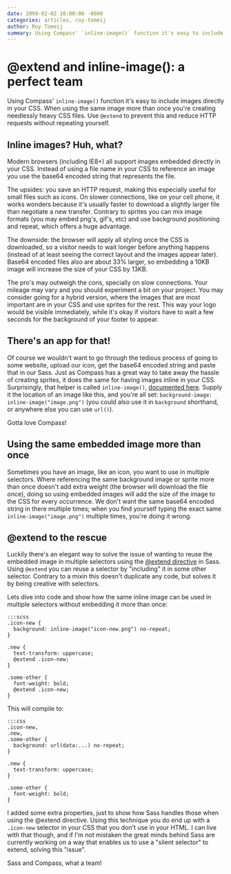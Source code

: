 ```yaml
---
date: 2099-02-02 10:00:00 -0600
categories: articles, roy-tomeij
author: Roy Tomeij
summary: Using Compass' `inline-image()` function it's easy to include images directly in your CSS. When using the same image more than once you're creating needlessly heavy CSS files. Use `@extend` to prevent this and reduce HTTP requests without repeating yourself.
---
```


# @extend and inline-image(): a perfect team

Using Compass' `inline-image()` function it's easy to include images directly in your CSS. When using the same image more than once you're creating needlessly heavy CSS files. Use `@extend` to prevent this and reduce HTTP requests without repeating yourself.

## Inline images? Huh, what?

Modern browsers (including IE8+) all support images embedded directly in your CSS. Instead of using a file name in your CSS to reference an image you use the base64 encoded string that represents the file.

The upsides: you save an HTTP request, making this especially useful for small files such as icons. On slower connections, like on your cell phone, it works wonders because it's usually faster to download a slightly larger file than negotiate a new transfer. Contrary to sprites you can mix image formats (you may embed png's, gif's, etc) and use background positioning and repeat, which offers a huge advantage.

The downside: the browser will apply all styling once the CSS is downloaded, so a visitor needs to wait longer before anything happens (instead of at least seeing the correct layout and the images appear later). Base64 encoded files also are about 33% larger, so embedding a 10KB image will increase the size of your CSS by 13KB.

The pro's may outweigh the cons, specially on slow connections. Your mileage may vary and you should experiment a bit on your project. You may consider going for a hybrid version, where the images that are most important are in your CSS and use sprites for the rest. This way your logo would be visible immediately, while it's okay if visitors have to wait a few seconds for the background of your footer to appear.

## There's an app for that!

Of course we wouldn't want to go through the tedious process of going to some website, upload our icon, get the base64 encoded string and paste that in our Sass. Just as Compass has a great way to take away the hassle of creating sprites, it does the same for having images inline in your CSS. Surprisingly, that helper is called `inline-image()`, [documented here](http://compass-style.org/reference/compass/helpers/inline-data/). Supply it the location of an image like this, and you're all set: `background-image: inline-image("image.png")` (you could also use it in `background` shorthand, or anywhere else you can use `url()`).

Gotta love Compass!

## Using the same embedded image more than once

Sometimes you have an image, like an icon, you want to use in multiple selectors. Where referencing the same background image or sprite more than once doesn't add extra weight (the browser will download the file once), doing so using embedded images will add the size of the image to the CSS for every occurrence. We don't want the same base64 encoded string in there multiple times; when you find yourself typing the exact same `inline-image("image.png")` multiple times, you're doing it wrong.

## @extend to the rescue

Luckily there's an elegant way to solve the issue of wanting to reuse the embedded image in multiple selectors using the [@extend directive](http://sass-lang.com/docs/yardoc/file.SASS_REFERENCE.html#extend) in Sass. Using `@extend` you can reuse a selector by "including" it in some other selector. Contrary to a mixin this doesn't duplicate any code, but solves it by being creative with selectors.

Lets dive into code and show how the same inline image can be used in multiple selectors without embedding it more than once:

    :::scss
    .icon-new {
      background: inline-image("icon-new.png") no-repeat;
    }

    .new {
      text-transform: uppercase;
      @extend .icon-new;
    }

    .some-other {
      font-weight: bold;
      @extend .icon-new;
    }

This will compile to:

    :::css
    .icon-new,
    .new,
    .some-other {
      background: url(data:...) no-repeat;
    }

    .new {
      text-transform: uppercase;
    }

    .some-other {
      font-weight: bold;
    }

I added some extra properties, just to show how Sass handles those when using the @extend directive. Using this technique you do end up with a `.icon-new` selector in your CSS that you don't use in your HTML. I can live with that though, and if I'm not mistaken the great minds behind Sass are currently working on a way that enables us to use a "silent selector" to extend, solving this "issue".

Sass and Compass, what a team!
